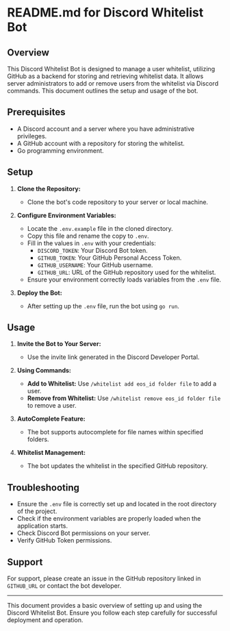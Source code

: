 # README.md for Discord Whitelist Bot

## Overview

This Discord Whitelist Bot is designed to manage a user whitelist, utilizing GitHub as a backend for storing and retrieving whitelist data. It allows server administrators to add or remove users from the whitelist via Discord commands. This document outlines the setup and usage of the bot.

## Prerequisites

- A Discord account and a server where you have administrative privileges.
- A GitHub account with a repository for storing the whitelist.
- Go programming environment.

## Setup

1. **Clone the Repository:**

   - Clone the bot's code repository to your server or local machine.

2. **Configure Environment Variables:**

   - Locate the `.env.example` file in the cloned directory.
   - Copy this file and rename the copy to `.env`.
   - Fill in the values in `.env` with your credentials:
     - `DISCORD_TOKEN`: Your Discord Bot token.
     - `GITHUB_TOKEN`: Your GitHub Personal Access Token.
     - `GITHUB_USERNAME`: Your GitHub username.
     - `GITHUB_URL`: URL of the GitHub repository used for the whitelist.
   - Ensure your environment correctly loads variables from the `.env` file.

3. **Deploy the Bot:**
   - After setting up the `.env` file, run the bot using `go run`.

## Usage

1. **Invite the Bot to Your Server:**

   - Use the invite link generated in the Discord Developer Portal.

2. **Using Commands:**

   - **Add to Whitelist:** Use `/whitelist add eos_id folder file` to add a user.
   - **Remove from Whitelist:** Use `/whitelist remove eos_id folder file` to remove a user.

3. **AutoComplete Feature:**

   - The bot supports autocomplete for file names within specified folders.

4. **Whitelist Management:**
   - The bot updates the whitelist in the specified GitHub repository.

## Troubleshooting

- Ensure the `.env` file is correctly set up and located in the root directory of the project.
- Check if the environment variables are properly loaded when the application starts.
- Check Discord Bot permissions on your server.
- Verify GitHub Token permissions.

## Support

For support, please create an issue in the GitHub repository linked in `GITHUB_URL` or contact the bot developer.

---

This document provides a basic overview of setting up and using the Discord Whitelist Bot. Ensure you follow each step carefully for successful deployment and operation.
